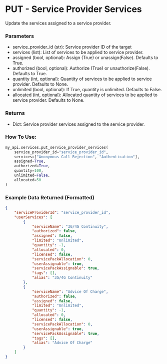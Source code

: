 # PUT - Service Provider Services

Update the services assigned to a service provider.

### Parameters

*   service\_provider\_id (str): Service provider ID of the target
*   services (list): List of services to be applied to service provider.
*   assigned (bool, optional): Assign (True) or unassign(False). Defaults to True.
*   authorized (bool, optional): Authorize (True) or unauthorize(False). Defaults to True.
*   quantity (int, optional): Quantity of services to be applied to service provider. Defaults to None.
*   unlimited (bool, optional): If True, quantity is unlimited. Defaults to False.
*   allocated (int, optional): Allocated quantity of services to be applied to service provider. Defaults to None.

### Returns

*   Dict: Service provider services assigned to the service provider.

### How To Use:

```python
my_api.services.put_service_provider_services(
    service_provider_id="service_provider_id",
    services=["Anonymous Call Rejection", "Authentication"],
    assigned=True,
    authorized=True,
    quantity=100,
    unlimited=False,
    allocated=50
)
```

### Example Data Returned (Formatted) 

```json
{
    "serviceProviderId": "service_provider_id",
    "userServices": [
        {
            "serviceName": "3G/4G Continuity",
            "authorized": false,
            "assigned": false,
            "limited": "Unlimited",
            "quantity": -1,
            "allocated": 0,
            "licensed": false,
            "servicePackAllocation": 0,
            "userAssignable": true,
            "servicePackAssignable": true,
            "tags": [],
            "alias": "3G/4G Continuity"
        },
        {
            "serviceName": "Advice Of Charge",
            "authorized": false,
            "assigned": false,
            "limited": "Unlimited",
            "quantity": -1,
            "allocated": 0,
            "licensed": false,
            "servicePackAllocation": 0,
            "userAssignable": true,
            "servicePackAssignable": true,
            "tags": [],
            "alias": "Advice Of Charge"
        }
    ]
}
```
